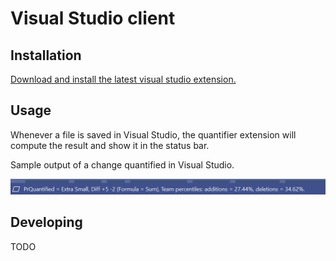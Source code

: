 # Visual Studio client

## Installation

[Download and install the latest visual studio extension.](https://github.com/microsoft/PullRequestQuantifier/releases)

## Usage

Whenever a file is saved in Visual Studio, the quantifier extension will compute the result and 
show it in the status bar.

Sample output of a change quantified in Visual Studio.

![Example](../../../docs/images/client-vsix.png)

## Developing

TODO